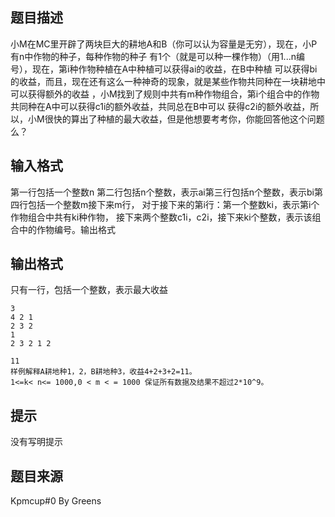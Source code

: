 


## 题目描述
小M在MC里开辟了两块巨大的耕地A和B（你可以认为容量是无穷），现在，小P有n中作物的种子，每种作物的种子
有1个（就是可以种一棵作物）（用1...n编号），现在，第i种作物种植在A中种植可以获得ai的收益，在B中种植
可以获得bi的收益，而且，现在还有这么一种神奇的现象，就是某些作物共同种在一块耕地中可以获得额外的收益
，小M找到了规则中共有m种作物组合，第i个组合中的作物共同种在A中可以获得c1i的额外收益，共同总在B中可以
获得c2i的额外收益，所以，小M很快的算出了种植的最大收益，但是他想要考考你，你能回答他这个问题么？
## 输入格式
第一行包括一个整数n
第二行包括n个整数，表示ai第三行包括n个整数，表示bi第四行包括一个整数m接下来m行，
对于接下来的第i行：第一个整数ki，表示第i个作物组合中共有ki种作物，
接下来两个整数c1i，c2i，接下来ki个整数，表示该组合中的作物编号。输出格式
## 输出格式
只有一行，包括一个整数，表示最大收益

```input1
3
4 2 1
2 3 2
1
2 3 2 1 2

```

```output1
11
样例解释A耕地种1，2，B耕地种3，收益4+2+3+2=11。
1<=k< n<= 1000,0 < m < = 1000 保证所有数据及结果不超过2*10^9。
```

## 提示
没有写明提示
## 题目来源
Kpmcup#0 By Greens


